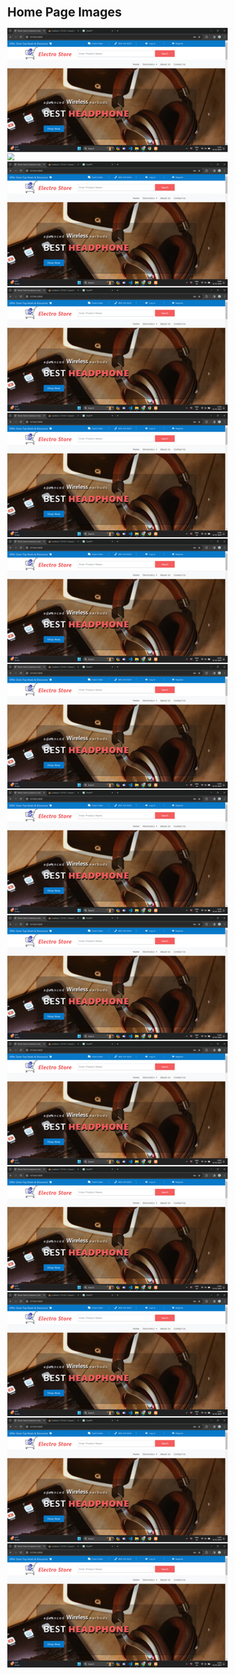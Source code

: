 # Home Page Images

<img src="/Project-Images/Home.png">
<img src="/Project-Images/Home2.png">


<img src="/Project-Images/Home.png">
<img src="/Project-Images/Home.png">
<img src="/Project-Images/Home.png">
<img src="/Project-Images/Home.png">
<img src="/Project-Images/Home.png">
<img src="/Project-Images/Home.png">
<img src="/Project-Images/Home.png">

<img src="/Project-Images/Home.png">
<img src="/Project-Images/Home.png">
<img src="/Project-Images/Home.png">
<img src="/Project-Images/Home.png">
<img src="/Project-Images/Home.png">
